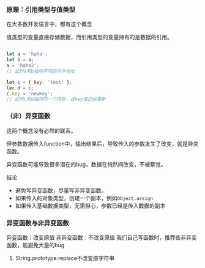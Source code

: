 

### 原理：引用类型与值类型
在大多数开发语言中，都有这个概念

值类型的变量直接存储数据，而引用类型的变量持有的是数据的引用。


```js

let a = 'haha';
let b = a;
a = 'haha2';
// 此时a和b指向不同的内存地址

let c = { key: 'test' };
lec d = c;
c.key = 'newKey';
// 此时c和d指向同一个内存，且key值已经更新

```
### （非）异变函数
这两个概念没有必然的联系。

但参数数据传入function中，输出结果后，导致传入的参数发生了改变，就是异变函数。

异变函数可能导致很多潜在的bug，数据在悄然间改变，不被察觉。

结论
- 避免写异变函数，尽量写非异变函数。
- 如果传入的对象类型，创建一个副本，例如`Object.assign`
- 如果传入基础数据类型，无需担心，参数已经是传入数据的副本

### 异变函数与非异变函数
异变函数：改变原值
非异变函数：不改变原值
我们自己写函数时，推荐些非异变函数，能避免大量的bug

1. String.prototype.replace不改变原字符串
